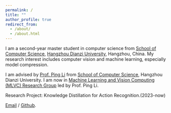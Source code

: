 ```yaml
---
permalink: /
title: ""
author_profile: true
redirect_from: 
  - /about/
  - /about.html
---
```


I am a second-year master student in computer science from [School of Computer Science](https://computer.hdu.edu.cn/), [Hangzhou Dianzi University]((https://www.hdu.edu.cn/)), Hangzhou, China. My research interest includes computer vision and machine learning, especially model compression.

I am advised by [Prof. Ping Li]([https://sites.google.com/view/pinglics]) from [School of Computer Science]((https://computer.hdu.edu.cn/)), Hangzhou Dianzi University. I am now in [Machine Learning and Vision Computing (MLVC) Research Group]([https://github.com/mlvccn]) led by Prof. Ping Li.

Research Project:
Knowledge Distillation for Action Recognition.(2023-now)

[Email](232050149@hdu.edu.cn) / [Github](https://github.com/pch0808).
